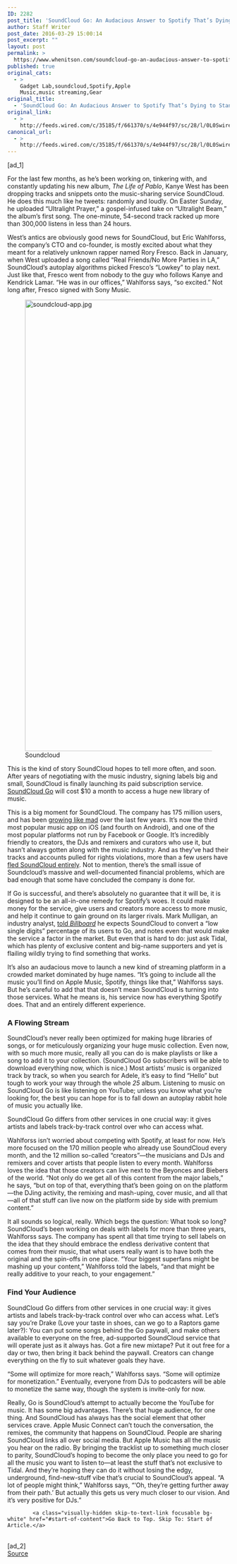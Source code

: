 ```yaml
---
ID: 2282
post_title: 'SoundCloud Go: An Audacious Answer to Spotify That’s Dying to Stand Out'
author: Staff Writer
post_date: 2016-03-29 15:00:14
post_excerpt: ""
layout: post
permalink: >
  https://www.whenitson.com/soundcloud-go-an-audacious-answer-to-spotify-thats-dying-to-stand-out/
published: true
original_cats:
  - >
    Gadget Lab,soundcloud,Spotify,Apple
    Music,music streaming,Gear
original_title:
  - 'SoundCloud Go: An Audacious Answer to Spotify That’s Dying to Stand Out'
original_link:
  - >
    http://feeds.wired.com/c/35185/f/661370/s/4e944f97/sc/28/l/0L0Swired0N0C20A160C0A30Csoundclouds0Enew0Eventure0Emixes0Esocial0Enetwork0Emusic0Eservice0C/story01.htm
canonical_url:
  - >
    http://feeds.wired.com/c/35185/f/661370/s/4e944f97/sc/28/l/0L0Swired0N0C20A160C0A30Csoundclouds0Enew0Eventure0Emixes0Esocial0Enetwork0Emusic0Eservice0C/story01.htm
---
```

 [ad_1]
<br><div id=""><p>For the last few months, as he’s been working on, tinkering with, and constantly updating his new album, <em>The Life of Pablo</em>, Kanye West has been dropping tracks and snippets onto the music-sharing service SoundCloud. He does this much like he tweets: randomly and loudly. On Easter Sunday, he uploaded “Ultralight Prayer,” a gospel-infused take on “Ultralight Beam,” the album’s first song. The one-minute, 54-second track racked up more than 300,000 listens in less than 24 hours.</p>
<p>West’s antics are obviously good news for SoundCloud, but Eric Wahlforss, the company’s CTO and co-founder, is mostly excited about what they meant for a relatively unknown rapper named Rory Fresco. Back in January, when West uploaded a song called “Real Friends/No More Parties in LA,” SoundCloud’s autoplay algorithms picked Fresco’s “Lowkey” to play next. Just like that, Fresco went from nobody to the guy who follows Kanye and Kendrick Lamar. “He was in our offices,” Wahlforss says, “so excited.” Not long after, Fresco signed with Sony Music.</p>
<figure attachment_1994489="" class="carve wp-caption portrait alignnone fader relative" data-js="fader"><a href="http://www.wired.com/wp-content/uploads/2016/03/soundcloud-app.jpg"><img class="size-large wp-image-1994489" src="http://www.whenitson.com/wp-content/uploads/2016/03/SoundCloud-Go-An-Audacious-Answer-to-Spotify-Thats-Dying-to-Stand-Out.jpg" alt="soundcloud-app.jpg" width="651" height="1024"/></a><figcaption class="wp-caption-text link-underline"><span class="credit link-underline-sm"><span aria-hidden="true" class="ui ui ui-illo inline-block ui-credit relative opacity-6 marg-r-sm marg-l-sm no-caption"/>Soundcloud</span></figcaption></figure><p>This is the kind of story SoundCloud hopes to tell more often, and soon. After years of negotiating with the music industry, signing labels big and small, SoundCloud is finally launching its paid subscription service. <a href="https://soundcloud.com/go" target="_blank">SoundCloud Go</a> will cost $10 a month to access a huge new library of music. </p>
<p>This is a big moment for SoundCloud. The company has 175 million users, and has been <a href="http://www.globalwebindex.net/blog/soundcloud-as-popular-globally-as-spotify" target="_blank">growing like mad</a> over the last few years. It’s now the third most popular music app on iOS (and fourth on Android), and one of the most popular platforms not run by Facebook or Google. It’s incredibly friendly to creators, the DJs and remixers and curators who use it, but hasn’t always gotten along with the music industry. And as they’ve had their tracks and accounts pulled for rights violations, more than a few users have <a href="http://www.completemusicupdate.com/article/kaskade-to-quit-soundcloud-strike-out-on-his-own/" target="_blank">fled SoundCloud entirely</a>. Not to mention, there’s the small issue of Soundcloud’s massive and well-documented financial problems, which are bad enough that some have concluded the company is done for. </p>
<p>If Go is successful, and there’s absolutely no guarantee that it will be, it is designed to be an all-in-one remedy for Spotify’s woes. It could make money for the service, give users and creators more access to more music, and help it continue to gain ground on its larger rivals. Mark Mulligan, an industry analyst, <a href="http://www.billboard.com/articles/business/7272502/soundcloud-crowded-streaming-music-field" target="_blank">told <em>Billboard</em></a> he expects SoundCloud to convert a “low single digits” percentage of its users to Go, and notes even that would make the service a factor in the market. But even that is hard to do: just ask Tidal, which has plenty of exclusive content and big-name supporters and yet is flailing wildly trying to find something that works.</p>
<p>It’s also an audacious move to launch a new kind of streaming platform in a crowded market dominated by huge names. “It’s going to include all the music you’ll find on Apple Music, Spotify, things like that,” Wahlforss says. But he’s careful to add that that doesn’t mean SoundCloud is turning into those services. What he means is, his service now has everything Spotify does. That and an entirely different experience.</p>
<h3>A Flowing Stream</h3>
<p>SoundCloud’s never really been optimized for making huge libraries of songs, or for meticulously organizing your huge music collection. Even now, with so much more music, really all you can do is make playlists or like a song to add it to your collection. (SoundCloud Go subscribers will be able to download everything now, which is nice.) Most artists’ music is organized track by track, so when you search for Adele, it’s easy to find “Hello” but tough to work your way through the whole <em>25</em> album. Listening to music on SoundCloud Go is like listening on YouTube; unless you know what you’re looking for, the best you can hope for is to fall down an autoplay rabbit hole of music you actually like.</p>
<p data-js="fader" class="pullquote carve fader">
	SoundCloud Go differs from other services in one crucial way: it gives artists and labels track-by-track control over who can access what.	<span class="attribution"/>
</p>

<p>Wahlforss isn’t worried about competing with Spotify, at least for now. He’s more focused on the 170 million people who already use SoundCloud every month, and the 12 million so-called “creators”—the musicians and DJs and remixers and cover artists that people listen to every month. Wahlforss loves the idea that those creators can live next to the Beyonces and Biebers of the world. “Not only do we get all of this content from the major labels,” he says, “but on top of that, everything that’s been going on on the platform—the DJing activity, the remixing and mash-uping, cover music, and all that—all of that stuff can live now on the platform side by side with premium content.”</p>
<p>It all sounds so logical, really. Which begs the question: What took so long? SoundCloud’s been working on deals with labels for more than three years, Wahlforss says. The company has spent all that time trying to sell labels on the idea that they should embrace the endless derivative content that comes from their music, that what users really want is to have both the original and the spin-offs in one place. “Your biggest superfans might be mashing up your content,” Wahlforss told the labels, “and that might be really additive to your reach, to your engagement.”</p>
<h3>Find Your Audience</h3>
<p>SoundCloud Go differs from other services in one crucial way: it gives artists and labels track-by-track control over who can access what. Let’s say you’re Drake (Love your taste in shoes, can we go to a Raptors game later?): You can put some songs behind the Go paywall, and make others available to everyone on the free, ad-supported SoundCloud service that will operate just as it always has. Got a fire new mixtape? Put it out free for a day or two, then bring it back behind the paywall. Creators can change everything on the fly to suit whatever goals they have.</p>
<p>“Some will optimize for more reach,” Wahlforss says. “Some will optimize for monetization.” Eventually, everyone from DJs to podcasters will be able to monetize the same way, though the system is invite-only for now.</p>
<p>Really, Go is SoundCloud’s attempt to actually become the YouTube for music. It has some big advantages. There’s that huge audience, for one thing. And SoundCloud has always has the social element that other services crave. Apple Music Connect can’t touch the conversation, the remixes, the community that happens on SoundCloud. People are sharing SoundCloud links all over social media. But Apple Music has all the music you hear on the radio. By bringing the tracklist up to something much closer to parity, SoundCloud’s hoping to become the only place you need to go for all the music you want to listen to—at least the stuff that’s not exclusive to Tidal. And they’re hoping they can do it without losing the edgy, underground, find-new-stuff vibe that’s crucial to SoundCloud’s appeal. “A lot of people might think,” Wahlforss says, “‘Oh, they’re getting further away from their path.’ But actually this gets us very much closer to our vision. And it’s very positive for DJs.”</p>

			<a class="visually-hidden skip-to-text-link focusable bg-white" href="#start-of-content">Go Back to Top. Skip To: Start of Article.</a>

			
</div>
<br>[ad_2]
<br><a href="http://feeds.wired.com/c/35185/f/661370/s/4e944f97/sc/28/l/0L0Swired0N0C20A160C0A30Csoundclouds0Enew0Eventure0Emixes0Esocial0Enetwork0Emusic0Eservice0C/story01.htm">Source </a>